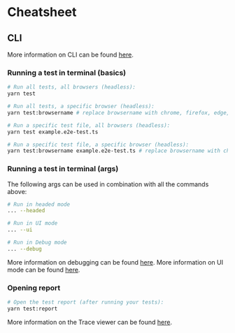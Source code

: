 # Cheatsheet

## CLI

More information on CLI can be found [here](https://playwright.dev/docs/test-cli).

### Running a test in terminal (basics)

```sh
# Run all tests, all browsers (headless):
yarn test

# Run all tests, a specific browser (headless):
yarn test:browsername # replace browsername with chrome, firefox, edge, safari

# Run a specific test file, all browsers (headless):
yarn test example.e2e-test.ts

# Run a specific test file, a specific browser (headless):
yarn test:browsername example.e2e-test.ts # replace browsername with chrome, firefox, edge, safari
```

### Running a test in terminal (args)

The following args can be used in combination with all the commands above:

```sh
# Run in headed mode
... --headed

# Run in UI mode
... --ui

# Run in Debug mode
... --debug
```

More information on debugging can be found [here](https://playwright.dev/docs/running-tests#debugging-tests).
More information on UI mode can be found [here](https://playwright.dev/docs/test-ui-mode).

### Opening report

```sh
# Open the test report (after running your tests):
yarn test:report
```

More information on the Trace viewer can be found [here](https://playwright.dev/docs/trace-viewer-intro).

